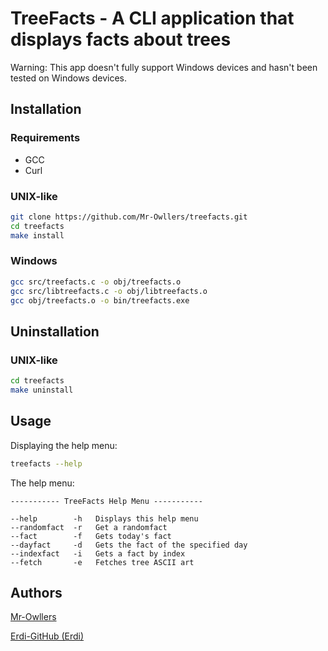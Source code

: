 # TreeFacts - A CLI application that displays facts about trees
Warning: This app doesn't fully support Windows devices and hasn't been tested on Windows devices.
## Installation
### Requirements
- GCC
- Curl
### UNIX-like
```sh
git clone https://github.com/Mr-Owllers/treefacts.git
cd treefacts
make install
```
### Windows
```sh
gcc src/treefacts.c -o obj/treefacts.o
gcc src/libtreefacts.c -o obj/libtreefacts.o
gcc obj/treefacts.o -o bin/treefacts.exe
```

## Uninstallation
### UNIX-like
```sh
cd treefacts
make uninstall
```
## Usage
Displaying the help menu:
```sh
treefacts --help
```
The help menu:
```
----------- TreeFacts Help Menu -----------

--help        -h   Displays this help menu
--randomfact  -r   Get a randomfact
--fact        -f   Gets today's fact
--dayfact     -d   Gets the fact of the specified day
--indexfact   -i   Gets a fact by index
--fetch       -e   Fetches tree ASCII art
```
## Authors
[Mr-Owllers](https://github.com/Mr-Owllers)

[Erdi-GitHub (Erdi)](https://github.com/Erdi-GitHub)

